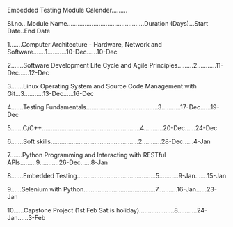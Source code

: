Embedded Testing Module Calender.........




Sl.no...Module Name............................................Duration (Days)...Start Date..End Date

1.......Computer Architecture - Hardware, Network and Software.......1...........10-Dec......10-Dec

2.......Software Development Life Cycle and Agile Principles.........2...........11-Dec......12-Dec

3.......Linux Operating System and Source Code Management with Git...3...........13-Dec......16-Dec

4.......Testing Fundamentals.........................................3...........17-Dec......19-Dec

5.......C/C++........................................................4...........20-Dec......24-Dec

6.......Soft skills..................................................2...........28-Dec......4-Jan

7.......Python Programming and Interacting with RESTful APIs.........9...........26-Dec......8-Jan

8.......Embedded Testing.............................................5...........9-Jan.......15-Jan

9......Selenium with Python.........................................7...........16-Jan......23-Jan

10......Capstone Project (1st Feb Sat is holiday)....................8...........24-Jan......3-Feb


